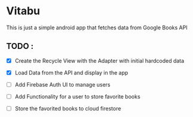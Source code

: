 # Vitabu
This is just a simple android app that fetches data from Google Books API

## TODO :
* [x] Create the Recycle View with the Adapter with initial hardcoded data

* [x] Load Data from the API and display in the app
* [ ] Add Firebase Auth UI to manage users
* [ ] Add Functionality for a user to store favorite books
* [ ] Store the favorited books to cloud firestore

